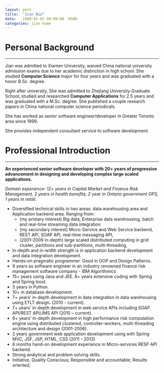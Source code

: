 ```yaml
---
layout: post
title:  "Jian Bio"
date:   1900-01-01 00:00:00 -0500
categories: jian home
---
```


# Personal Background
----------
Jian was admitted to Xiamen University, waived China national university admission exams due to her academic distinction in high school. She studied **Computer Science** major for four years and was graduated with a honor B.Sc. degree.

Right after university, She was admitted to Zhejiang University Graduate School, studied and researched **Computer Applications** for 2.5 years and was graduated with a M.Sc. degree. She published a couple research papers in China national computer science periodicals.

She has worked as senior software engineer/developer in Greater Toronto area since 1999. 

She provides independent consultant service to software development.  



# Professional Introduction
----------

**An experienced senior software developer with 20+ years of progressive advancement in designing and developing complex large scaled applications.**

*Domain experience: 12+ years in Capital Market and Finance Risk Management, 2 years in health benefits, 2 year in Ontario government OPS, 1 years in retail.*
 
- Diversified technical skills in two areas: data warehousing area and Application backend area. Ranging from: 
	- (my primary interest) Big data, Enterprise data warehousing, batch and real-time streaming data integration
	- (my secondary interest) Micro-Service and Web Service backend, REST API, SOAP API, real-time messaging API,  
	- (2001-2009 in-depth) large scaled distributed computing in grid cluster, partitions and sub-partitions, multi-threading, 
- In-depth and in-width strength is in application backend development and data integration development.
- Hands-on pragmatic programmer. Good in OOP and Design Patterns. 
- 9 years as software engineer in an industry renowned finance risk management software company - IBM Algorithmics 
- 15+ years using Java and JEE. 8+ years extensive coding with Spring and Spring-boot.
- 3 years in Python. 
- 10+ in database development.
- 7+ years’ in-depth development in data integration in data warehousing using ETLT design. (2010 - current).
- 7+ years’ in-depth development in web service APIs including SOAP API/REST API/JMS API (2010 – current).
- 6+ years’ in-depth development in high performance risk computation engine using distributed clustered, controller-workers, multi-threading architecture and design (2001-2006). 
- 2 years government web application development using with Spring MVC, JSF, JSP, HTML, CSS (2011 - 2013)
- 6 months hand-on development experience in Micro-services RESP API backend.
- Strong analytical and problem solving skills. 
- Initiative, Quality Conscious; Responsible and accountable; Results oriented; 


